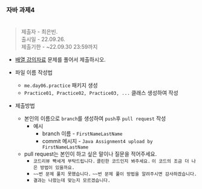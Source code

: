 <br/>

### 자바 과제4 <br/><br/>
> 제출자 - 최은빈.  
> 출시일 - 22.09.26.  
> 제출기한 - ~22.09.30 23:59까지 
  
  

- [배열 강의자료](https://echoiing-fastcampus-backend.notion.site/a4de5bc5bca04fe281adab53763bf426) 문제를 풀어서 제출하시오.  

- 파일 이름 작성법
  - ````me.day06.practice```` 패키지 생성
  - ````Practice01, Practice02, Practice03, ...````  클래스 생성하여 작성
- 제출방법
  - 본인의 이름으로 ````branch````를 생성하여 ````push````후 ````pull request```` 작성
    - 예시 
      - branch 이름 - ````FirstNameLastName````
      - commit 메시지 - ````Java Assignment4 upload by FirstNameLastName````
  - pull request는 본인이 하고 싶은 말이나 질문을 적어주세요.
    - ````코드리뷰 빡세게 부탁드립니다.```` ````클린한 코드인지 봐주세요.```` ````이 코드의 조금 더 나은 방법이 있을까요.````
    - ````~~번 문제 풀지 못했습니다.```` ````~~번 문제 풀이 방법을 알려주시면 감사하겠습니다.````
    - ````결과는 나왔는데 맞는지 모르겠습니다.````
  
